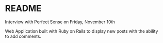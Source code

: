 # README

Interview with Perfect Sense on Friday, November 10th

Web Application built with Ruby on Rails to display new posts with the ability to add comments.
